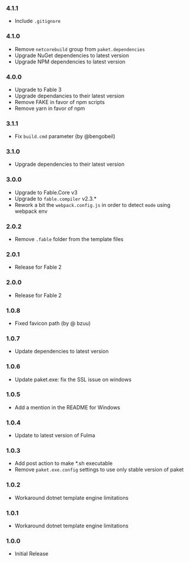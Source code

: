 ### 4.1.1

* Include `.gitignore`

### 4.1.0

* Remove `netcorebuild` group from `paket.dependencies`
* Upgrade NuGet dependencies to latest version
* Upgrade NPM dependencies to latest version

### 4.0.0

* Upgrade to Fable 3
* Upgrade dependancies to their latest version
* Remove FAKE in favor of npm scripts
* Remove yarn in favor of npm

### 3.1.1

* Fix `build.cmd` parameter (by @bengobeil)

### 3.1.0

* Upgrade dependencies to their latest version

### 3.0.0

* Upgrade to Fable.Core v3
* Upgrade to `fable.compiler` v2.3.*
* Rework a bit the `webpack.config.js` in order to detect `mode` using webpack env

### 2.0.2

* Remove `.fable` folder from the template files

### 2.0.1

* Release for Fable 2

### 2.0.0

* Release for Fable 2

### 1.0.8

* Fixed favicon path (by @ bzuu)

### 1.0.7

* Update dependencies to latest version

### 1.0.6

* Update paket.exe: fix the SSL issue on windows

### 1.0.5

* Add a mention in the README for Windows

### 1.0.4

* Update to latest version of Fulma

### 1.0.3

* Add post action to make *.sh executable
* Remove `paket.exe.config` settings to use only stable version of paket

### 1.0.2

* Workaround dotnet template engine limitations

### 1.0.1

* Workaround dotnet template engine limitations

### 1.0.0

* Initial Release
